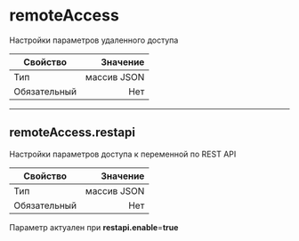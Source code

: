 # **remoteAccess**

Настройки параметров удаленного доступа

|Свойство|Значение|
|----|---:|
|Тип|массив JSON|
|Обязательный|Нет|

----

## **remoteAccess**.**restapi**

Настройки параметров доступа к переменной по REST API

|Свойство|Значение|
|----|---:|
|Тип|массив JSON|
|Обязательный|Нет|

Параметр актуален при **restapi.enable**=**true**
